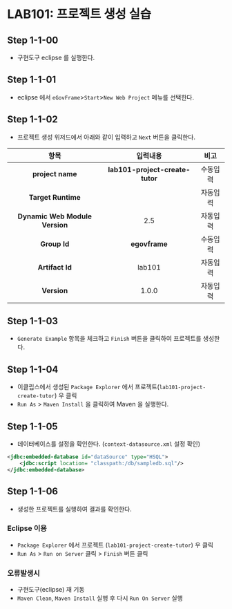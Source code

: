 # LAB101: 프로젝트 생성 실습

## Step 1-1-00
- 구현도구 eclipse 를 실행한다. 


## Step 1-1-01 
- eclipse 에서 `eGovFrame`>`Start`>`New Web Project` 메뉴를 선택한다. 


## Step 1-1-02
- 프로젝트 생성 위저드에서 아래와 같이 입력하고 `Next` 버튼을 클릭한다.

|항목|입력내용|비고|
|:--:|:------:|:--:|
|__project name__|__lab101-project-create-tutor__|수동입력|
|__Target Runtime__|<none>|자동입력|
|__Dynamic Web Module Version__|2.5|자동입력|
|__Group Id__|__egovframe__|수동입력|
|__Artifact Id__|lab101|자동입력|
|__Version__|1.0.0|자동입력|


## Step 1-1-03

- `Generate Example` 항목을 체크하고 `Finish` 버튼을 클릭하여 프로젝트를 생성한다.


## Step 1-1-04

- 이클립스에서 생성된 `Package Explorer` 에서 프로젝트(`lab101-project-create-tutor`) 우 클릭 
-  `Run As` > `Maven Install` 을 클릭하여 Maven 을 실행한다.   


## Step 1-1-05

- 데이터베이스를 설정을 확인한다. (`context-datasource.xml` 설정 확인)

```xml 
<jdbc:embedded-database id="dataSource" type="HSQL">
	<jdbc:script location= "classpath:/db/sampledb.sql"/>
</jdbc:embedded-database>
```


## Step 1-1-06

- 생성한 프로젝트를 실행하여 결과를 확인한다. 

### Eclipse 이용

 - `Package Explorer` 에서 프로젝트 (`lab101-project-create-tutor`) 우 클릭 
 - `Run As` > `Run on Server` 클릭 > `Finish` 버튼 클릭 

### 오류발생시

 - 구현도구(eclipse) 재 기동
 - `Maven Clean`, `Maven Install` 실행 후 다시 `Run On Server` 실행
